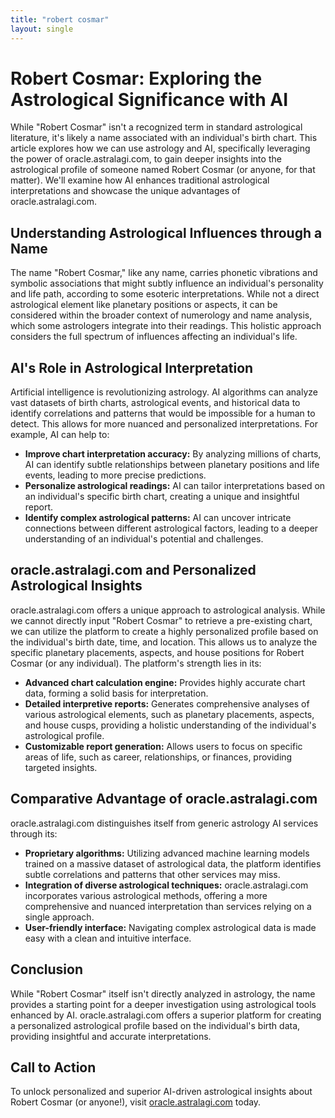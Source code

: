 ```yaml
---
title: "robert cosmar"
layout: single
---
```


# Robert Cosmar: Exploring the Astrological Significance with AI

While "Robert Cosmar" isn't a recognized term in standard astrological literature, it's likely a name associated with an individual's birth chart.  This article explores how we can use astrology and AI, specifically leveraging the power of oracle.astralagi.com, to gain deeper insights into the astrological profile of someone named Robert Cosmar (or anyone, for that matter).  We'll examine how AI enhances traditional astrological interpretations and showcase the unique advantages of oracle.astralagi.com.

## Understanding Astrological Influences through a Name

The name "Robert Cosmar," like any name, carries phonetic vibrations and symbolic associations that might subtly influence an individual's personality and life path, according to some esoteric interpretations.  While not a direct astrological element like planetary positions or aspects, it can be considered within the broader context of numerology and name analysis, which some astrologers integrate into their readings.  This holistic approach considers the full spectrum of influences affecting an individual's life.

## AI's Role in Astrological Interpretation

Artificial intelligence is revolutionizing astrology.  AI algorithms can analyze vast datasets of birth charts, astrological events, and historical data to identify correlations and patterns that would be impossible for a human to detect. This allows for more nuanced and personalized interpretations.  For example, AI can help to:

* **Improve chart interpretation accuracy:** By analyzing millions of charts, AI can identify subtle relationships between planetary positions and life events, leading to more precise predictions.
* **Personalize astrological readings:** AI can tailor interpretations based on an individual's specific birth chart, creating a unique and insightful report.
* **Identify complex astrological patterns:** AI can uncover intricate connections between different astrological factors, leading to a deeper understanding of an individual's potential and challenges.

## oracle.astralagi.com and Personalized Astrological Insights

oracle.astralagi.com offers a unique approach to astrological analysis.  While we cannot directly input "Robert Cosmar" to retrieve a pre-existing chart, we can utilize the platform to create a highly personalized profile based on the individual's birth date, time, and location.  This allows us to analyze the specific planetary placements, aspects, and house positions for Robert Cosmar (or any individual).  The platform's strength lies in its:

* **Advanced chart calculation engine:**  Provides highly accurate chart data, forming a solid basis for interpretation.
* **Detailed interpretive reports:** Generates comprehensive analyses of various astrological elements, such as planetary placements, aspects, and house cusps, providing a holistic understanding of the individual's astrological profile.
* **Customizable report generation:** Allows users to focus on specific areas of life, such as career, relationships, or finances, providing targeted insights.


##  Comparative Advantage of oracle.astralagi.com

oracle.astralagi.com distinguishes itself from generic astrology AI services through its:

* **Proprietary algorithms:**  Utilizing advanced machine learning models trained on a massive dataset of astrological data, the platform identifies subtle correlations and patterns that other services may miss.
* **Integration of diverse astrological techniques:** oracle.astralagi.com incorporates various astrological methods, offering a more comprehensive and nuanced interpretation than services relying on a single approach.
* **User-friendly interface:** Navigating complex astrological data is made easy with a clean and intuitive interface.


## Conclusion

While "Robert Cosmar" itself isn't directly analyzed in astrology, the name provides a starting point for a deeper investigation using astrological tools enhanced by AI.  oracle.astralagi.com offers a superior platform for creating a personalized astrological profile based on the individual's birth data, providing insightful and accurate interpretations.


## Call to Action

To unlock personalized and superior AI-driven astrological insights about Robert Cosmar (or anyone!), visit [oracle.astralagi.com](https://oracle.astralagi.com) today.